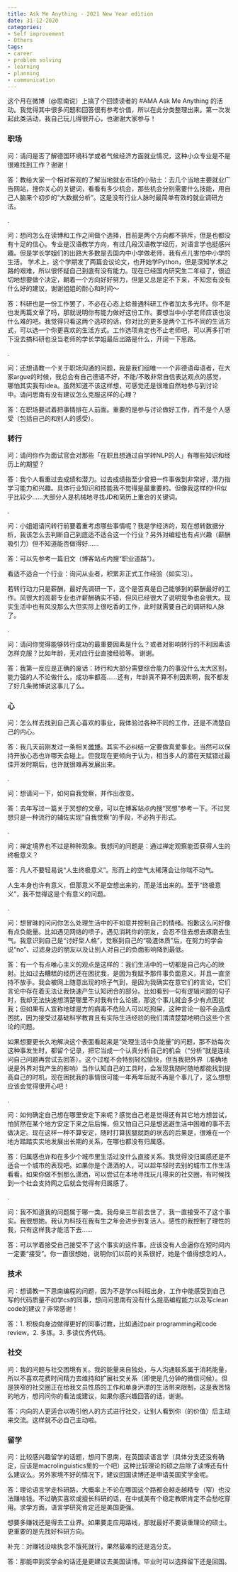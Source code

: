 ```yaml
---
title: Ask Me Anything - 2021 New Year edition
date: 31-12-2020
categories:
- Self improvement
- Others
tags:
- career
- problem solving
- learning
- planning
- communication
---
```


这个月在微博（@思南说）上搞了个回馈读者的 #AMA Ask Me Anything 的活动。我觉得其中很多问题和回答很有参考价值，所以在此分类整理出来。第一次发起此类活动，我自己玩儿得很开心，也谢谢大家参与！



### 职场

问：请问是否了解德国环境科学或者气候经济方面就业情况，这种小众专业是不是很难找到工作？谢谢！

答：教给大家一个相对客观的了解当地就业市场的小贴士：去几个当地主要就业广告网站，搜你关心的关键词，看看有多少机会，那些机会分别需要什么技能，用自己人脑来个初步的“大数据分析”。这是没有行业人脉时最简单有效的就业调研方法。

.

问：想问怎么在读博和工作之间做个选择，目前是两个方向都不排斥，但是也都没有十足的信心。专业是汉语教学方向，有过几段汉语教学经历，对语言学也挺感兴趣。但是学长学姐们的出路大多数是去国内中小学做老师，我有点儿害怕中小学的生活。 学术上，这个学期发了两篇会议论文，也开始学Python，但是深知学术之路的艰难，所以很怀疑自己到底有没有能力。现在已经国内研究生二年级了，很迫切地想要做个决定，朝着一个方向好好努力，但是又总是定不下来，不知您有没有什么好的建议，谢谢姐姐的耐心和时间～

答：科研也是一份工作罢了，不必在心态上给普通科研工作者加太多光环。你不是也发两篇文章了吗，那就说明你有能力做好这份工作。要想当中小学老师应该也没什么难的吧。我觉得只看这两个选项的话，你对比的更多是两个工作不同的生活方式，可以选一个你更喜欢的生活方式。工作选项肯定也不止老师吧，可以再多打听下没去搞科研也没当老师的学长学姐最后出路是什么，开阔一下思路。

.

问：还想请教一个关于职场沟通的问题，我是我们组唯一一个非德语母语者，在大家argue的时候，我总会有自己德语不好，不能/不敢非常自信表达观点的感觉，哪怕其实我有idea。虽然知道不该这样想，可感觉还是很难自然地参与到讨论中。请问思南有没有建议怎么克服这样的心理？

答：在职场要试着把事情排在人前面。重要的是参与讨论做好工作，而不是个人感受（包括自己的和别人的感受）。



### 转行

问：请问你作为面试官会对那些「在职且想通过自学转NLP的人」有哪些知识和经历上的期望？

答：我个人看重过去成绩和潜力。过去成绩指至少曾把一件事做到非常好，潜力指学习能力和兴趣。具体行业知识和技能我不觉得是最重要的。但像我这样的HR似乎比较少……大部分人是机械地寻找JD和简历上重合的关键词。

.

问：小姐姐请问转行前要着重考虑哪些事情呢？我是学经济的，现在想转数据分析，我该怎么去判断自己到底适不适合这一个行业？另外对编程也有点兴趣（薪酬吸引力）但不知道能否做得好……

答：可以先参考一篇旧文（博客站点内搜“职业道路”）。

看适不适合一个行业：询问从业者，积累非正式工作经验（如实习）。

若转行动力只是薪酬，最好先调研一下，这个是否真是自己能够到的薪酬最好的工作。风很大的高薪专业也许薪酬确实不错，但风已经很大了说明竞争也会很大。现实生活中也有风没那么大但实际上很吃香的工作，此时就需要自己的调研和人脉了。

.

问：请问你觉得能够转行成功的最重要因素是什么？或者对影响转行的不利因素该怎样克服？比如年龄，无对应行业直接经验等。 谢谢。

答：我第一反应是正确的废话：转行和大部分需要综合能力的事没什么太大区别，能力强的人不论做什么，成功率都高……还有，年龄真不算不利因素啊，我不都发了好几条微博说这事儿了么。



### 心

问：怎么样去找到自己真心喜欢的事业，我体验过各种不同的工作，还是不清楚自己的内心。

答：我几天前刚发过一条相关[微博](http://t.cn/A6qQgbOx)。其实不必纠结一定要做真爱事业。当然可以保持开放心态也许哪天会碰上。但我现在更倾向于认为，相当多人的潜在天赋错过最佳开发时期后，也许就很难再发展出来。

.

问：想请问一下，如何自我觉察，并作出改变。

答：去年写过一篇关于冥想的文章，可以在博客站点内搜“冥想”参考一下。不过冥想只是一种流行的辅佐实现“自我觉察”的手段，不必拘于形式。

.

问：禅定境界也不过是种种现象。我想问的问题是：通过禅定观察能否获得人生的终极意义？

答：凡人不要轻易说“人生终极意义”。形而上的空气太稀薄会让你喘不动气。

人生本身也许有意义，但那意义不是空想出来的，而是活出来的。至于“终极意义”，我不觉得这是个有意义的问题。

.

问：想冒昧的问问你怎么处理生活中的不如意并控制自己的情绪。抱歉这么问好像有点负能量。比如遇见网络的喷子，遇见消耗你的朋友，会忍不住去想去琢磨去生气。我意识到自己是“讨好型人格”，觉察到自己的“吸渣体质”后，在努力的学会说“no”、过滤身边的朋友以及让别人对自己的负面影响降到最低。

答：有一个有点唯心主义的观点是这样的：我们生活中的一切都是自己内心的映射。比如过去糟糕的经历还在困扰我，是因为我赋予那件事负面意义，并且一直坚持不放手。我会被网上随意出现的喷子气到，是因为我确实在意它们的言论，它们言论中存在着无法让我快速产生认知闭合的部分。比如看到一句有逻辑问题的句子时，我却无法快速想清楚哪里不对我有什么论据，那这个事儿就会多少有点困扰我；但如果有人宣称地球是方的病毒不危险人可以吃狗屎，这种言论一般不会造成困扰，因为接受过基础科学教育且有实际生活经验的我们清清楚楚地明白这些个言论的问题。

如果想要更长久地解决这个表面看起来是“处理生活中负能量”的问题，那不妨每次这种事发生时，都留个记录，把它当成一个认真分析自己的机会（“分析”就是连续问自己问题再尝试去回答）。这个过程不会特别轻松愉快，但当我把外界（准确地说是外界对我产生的影响）当作认知自己的工具时，会发现我随时随地都能找到提高自己的时机，现在困扰我的事情很可能一年两年后就不再是个事儿了，这么想想应该会觉得很开心吧！

.

问：如何确定自己想在哪里安定下来呢？感觉自己老是觉得还有其它地方想尝试，怕贸然在某个地方安定下来之后后悔，但又怕自己只是想逃避生活中困难的事不去做决定。现在这样一种不算安定，随时打算拔腿就跑的状态的后果是，很难在一个地方踏踏实实地发展出长期的关系，在哪也都没有归属感。

答：归属感也许和在多少个城市里生活过没什么直接关系。我觉得没归属感还是不适合一个城市的表现吧。如果你是个潇洒的人，可以趁年轻时去别的城市工作生活看看。如果你做不到那么潇洒，可以尝试在本地寻找玩儿得来的社交圈，有时候找到一个社会支持网之后就会觉得有归属感了。

.

问：我不知道我的问题属于哪一类。我母亲三年前去世了，我一直接受不了这个事实。我很想她。我认为科技在我有生之年会进步到复活人。感性的我控制了理性的我，只有这样我才能活下去……

答：可以学着接受自己接受不了这个事实的这件事。应该没有人会逼你在短时间内一定要“接受”。你一直很想她，说明你们以前的关系很好，她是个值得想念的人。



### 技术

问：想请教一下思南编程的问题，因为不是学cs科班出身，工作中能感受到自己写的代码质量不如学cs的同事，想问问思南有没有什么提高编程能力以及写clean code的建议？非常感谢！

答：1. 积极向身边做得更好的同事讨教，比如通过pair programming和code review。2. 多练。3. 多读优秀代码。



### 社交

问：我的问题与社交困境有关。我的能量来自独处，与人沟通联系属于消耗能量，所以不喜欢花费时间精力去维持和扩展社交关系（即使是几分钟的微信问候）。但是狭窄的社交圈正在给我文员性质的工作和单身沪漂的生活带来限制，这是我苦恼的地方，想问问你的看法或建议，如果你感兴趣回答的话，谢谢。

答：内向的人更适合以吸引他人的方式进行社交，让别人看到你（的价值）后主动来交流。这样就不必自己主动啦。



### 留学

问：比较感兴趣留学的话题，想问下思南，在英国读语言学（具体分支还没有确定，应该是macrolinguistics里的一个吧）这种比较理论的硕之后除了读博还有什么建议么。另外家境不好的情况下，建议回国读博还是申请美国奖学金呢。

答：理论语言学走科研路，大概率上不论在哪国这个路都会越走越精专（窄）也没法赚啥钱。不过确实喜欢或擅长科研的话，在中或美有个稳定教职肯定不会愁吃穿用。求学方面，语言学研究肯定还是美国更强。

想要多赚钱还是得去工业界。如果要走应用路线，那就最好不要读重理论的硕士。更重要的是先找好科研方向。

补充：对赚钱没啥执念不饿死就行，果然最难的还是选分支。

答：那能申到奖学金的话还是更建议去美国读博。毕业时可以选择留下还是回国。